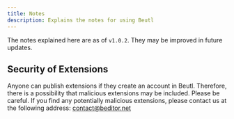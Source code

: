 ```yaml
---
title: Notes
description: Explains the notes for using Beutl
---
```


The notes explained here are as of `v1.0.2`.
They may be improved in future updates.

## Security of Extensions
Anyone can publish extensions if they create an account in Beutl.
Therefore, there is a possibility that malicious extensions may be included.
Please be careful.
If you find any potentially malicious extensions, please contact us at the following address:
contact@beditor.net